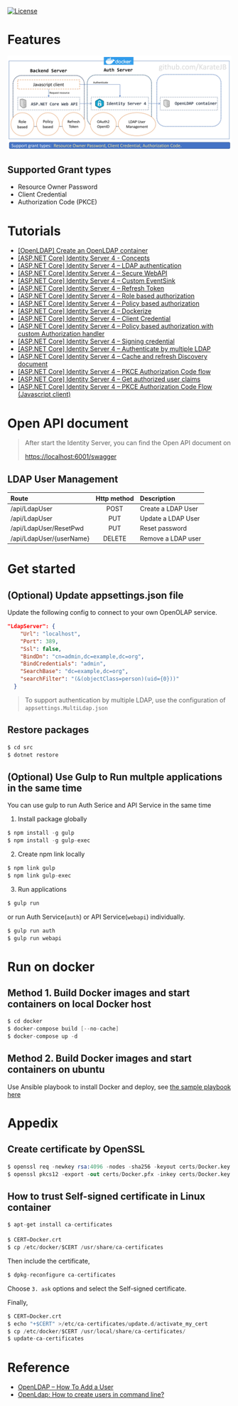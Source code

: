 [![License](https://img.shields.io/badge/License-BSD%203--Clause-blue.svg)](https://opensource.org/licenses/BSD-3-Clause)


# Features

![](doc/Features_20210409.jpg)

## Supported Grant types

- Resource Owner Password
- Client Credential
- Authorization Code (PKCE)



# Tutorials

- [[OpenLDAP] Create an OpenLDAP container](https://karatejb.blogspot.com/2019/07/openldap-create-openldap-container.html)
- [[ASP.NET Core] Identity Server 4 - Concepts](https://karatejb.blogspot.com/2019/11/aspnet-core-identity-server-4-concepts.html)
- [[ASP.NET Core] Identity Server 4 – LDAP authentication](https://karatejb.blogspot.com/2019/07/aspnet-core-identity-server-4-ldap.html)
- [[ASP.NET Core] Identity Server 4 – Secure WebAPI](https://karatejb.blogspot.com/2019/07/aspnet-core-identity-server-4-secure.html)
- [[ASP.NET Core] Identity Server 4 – Custom EventSink](https://karatejb.blogspot.com/2019/07/aspnet-core-identity-server-4-secure.html)
- [[ASP.NET Core] Identity Server 4 – Refresh Token](https://karatejb.blogspot.com/2019/09/aspnet-core-identity-server-4-refresh.html)
- [[ASP.NET Core] Identity Server 4 – Role based authorization](https://karatejb.blogspot.com/2019/10/aspnet-core-identity-server-4-role.html)
- [[ASP.NET Core] Identity Server 4 – Policy based authorization](https://karatejb.blogspot.com/2019/10/aspnet-core-identity-server-4-policy.html)
- [[ASP.NET Core] Identity Server 4 – Dockerize](https://karatejb.blogspot.com/2019/11/aspnet-core-identity-server-4-dockerize.html)
- [[ASP.NET Core] Identity Server 4 – Client Credential](https://karatejb.blogspot.com/2019/11/aspnet-core-identity-server-4-client.html)
- [[ASP.NET Core] Identity Server 4 – Policy based authorization with custom Authorization handler](https://karatejb.blogspot.com/2020/02/aspnet-core-identity-server-4-policy.html)
- [[ASP.NET Core] Identity Server 4 – Signing credential](https://karatejb.blogspot.com/2020/04/aspnet-core-identity-server-4-signing.html)
- [[ASP.NET Core] Identity Server 4 – Authenticate by multiple LDAP](https://karatejb.blogspot.com/2020/05/aspnet-core-identity-server-4.html)
- [[ASP.NET Core] Identity Server 4 – Cache and refresh Discovery document](https://karatejb.blogspot.com/2020/08/Idsrv-cache-refresh-discovery-doc.html)
- [[ASP.NET Core] Identity Server 4 – PKCE Authorization Code flow](https://karatejb.blogspot.com/2021/01/aspnet-core-identity-server-4-pkce.html)
- [[ASP.NET Core] Identity Server 4 – Get authorized user claims](https://karatejb.blogspot.com/2021/01/idsrv-get-user-claims.html)
- [[ASP.NET Core] Identity Server 4 – PKCE Authorization Code Flow (Javascript client)](https://karatejb.blogspot.com/2021/04/code-flow-js-client.html)




# Open API document

> After start the Identity Server, you can find the Open API document on
> 
> [https://localhost:6001/swagger](https://localhost:6001/swagger)



## LDAP User Management

| Route | Http method | Description |
|:------|:-----------:|:------------|
| /api/LdapUser            | POST   | Create a LDAP User  |
| /api/LdapUser            | PUT    | Update a LDAP User |
| /api/LdapUser/ResetPwd   | PUT    | Reset password |
| /api/LdapUser/{userName} | DELETE | Remove a LDAP user |




# Get started

## (Optional) Update appsettings.json file

Update the following config to connect to your own OpenOLAP service.

```json
"LdapServer": {
    "Url": "localhost",
    "Port": 389,
    "Ssl": false,
    "BindDn": "cn=admin,dc=example,dc=org",
    "BindCredentials": "admin",
    "SearchBase": "dc=example,dc=org",
    "searchFilter": "(&(objectClass=person)(uid={0}))"
  }
```

> To support authentication by multiple LDAP, use the configuration of `appsettings.MultiLdap.json`


## Restore packages

```s
$ cd src
$ dotnet restore
```


## (Optional) Use Gulp to Run multple applications in the same time

You can use gulp to run Auth Serice and API Service in the same time 

1. Install package globally 

```s
$ npm install -g gulp
$ npm install -g gulp-exec
```

2. Create npm link locally

```s
$ npm link gulp
$ npm link gulp-exec
```

3. Run applications

```s
$ gulp run
```

or run Auth Service(`auth`) or API Service(`webapi`) individually.

```s
$ gulp run auth
$ gulp run webapi
```

# Run on docker

## Method 1. Build Docker images and start containers on local Docker host

```s
$ cd docker
$ docker-compose build [--no-cache]
$ docker-compose up -d
```


## Method 2. Build Docker images and start containers on ubuntu

Use Ansible playbook to install Docker and deploy, see [the sample playbook here](https://github.com/KarateJB/JB.Ansible/tree/master/Deploy/AspNetCore.IdentityServer4.Sample)





# Appedix

## Create certificate by OpenSSL

```s
$ openssl req -newkey rsa:4096 -nodes -sha256 -keyout certs/Docker.key -x509 -days 3650 -out certs/Docker.crt
$ openssl pkcs12 -export -out certs/Docker.pfx -inkey certs/Docker.key -in certs/Docker.crt
```

## How to trust Self-signed certificate in Linux container

```s
$ apt-get install ca-certificates

$ CERT=Docker.crt
$ cp /etc/docker/$CERT /usr/share/ca-certificates
```

Then include the certificate,

```s
$ dpkg-reconfigure ca-certificates
```

Choose `3. ask` options and select the Self-signed certificate.


Finally, 

```s
$ CERT=Docker.crt
$ echo "+$CERT" >/etc/ca-certificates/update.d/activate_my_cert
$ cp /etc/docker/$CERT /usr/local/share/ca-certificates/
$ update-ca-certificates
```



# Reference

- [OpenLDAP – How To Add a User](https://tylersguides.com/guides/openldap-how-to-add-a-user/)
- [OpenLdap: How to create users in command line?](https://github.com/osixia/docker-openldap/issues/227#issuecomment-431375243)
